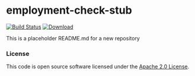 
# employment-check-stub

[![Build Status](https://travis-ci.org/hmrc/employment-check-stub.svg?branch=master)](https://travis-ci.org/hmrc/employment-check-stub) [ ![Download](https://api.bintray.com/packages/hmrc/releases/employment-check-stub/images/download.svg) ](https://bintray.com/hmrc/releases/employment-check-stub/_latestVersion)

This is a placeholder README.md for a new repository

### License

This code is open source software licensed under the [Apache 2.0 License]("http://www.apache.org/licenses/LICENSE-2.0.html").
    
